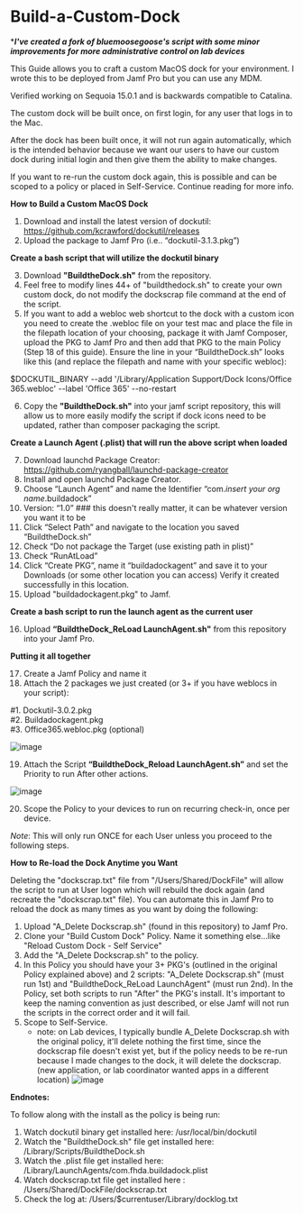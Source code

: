 # Build-a-Custom-Dock

****I've created a fork of bluemoosegoose's script with some minor improvements for more administrative control on lab devices***

This Guide allows you to craft a custom MacOS dock for your environment. I wrote this to be deployed from Jamf Pro but you can use any MDM.

Verified working on Sequoia 15.0.1 and is backwards compatible to Catalina.

The custom dock will be built once, on first login, for any user that logs in to the Mac.

After the dock has been built once, it will not run again automatically, which is the intended behavior because we want our users to have our custom dock during initial login and then give them the ability to make changes.

If you want to re-run the custom dock again, this is possible and can be scoped to a policy or placed in Self-Service. Continue reading for more info.



**How to Build a Custom MacOS Dock**

1.	Download and install the latest version of dockutil: https://github.com/kcrawford/dockutil/releases
2.	Upload the package to Jamf Pro (i.e.. “dockutil-3.1.3.pkg”)

**Create a bash script that will utilize the dockutil binary**

3.	Download **"BuildtheDock.sh"** from the repository.
4.	Feel free to modify lines 44+ of "buildthedock.sh" to create your own custom dock, do not modify the dockscrap file command at the end of the script. 
5.	If you want to add a webloc web shortcut to the dock with a custom icon you need to create the .webloc file on your test mac and place the file in the filepath location of your choosing, package it with Jamf Composer, upload the PKG to Jamf Pro and then add that PKG to the main Policy (Step 18 of this guide). Ensure the line in your  “BuildtheDock.sh” looks like this (and replace the filepath and name with your specific webloc):

$DOCKUTIL_BINARY --add '/Library/Application Support/Dock Icons/Office 365.webloc' --label 'Office 365' --no-restart

6.	Copy the **"BuildtheDock.sh"** into your jamf script repository, this will allow us to more easily modify the script if dock icons need to be updated, rather than composer packaging the script.

**Create a Launch Agent (.plist) that will run the above script when loaded**

7.	Download launchd Package Creator: https://github.com/ryangball/launchd-package-creator
8.	Install and open launchd Package Creator.
9.	Choose “Launch Agent” and name the Identifier “com.*insert your org name*.buildadock”
10.	Version: “1.0” ### this doesn't really matter, it can be whatever version you want it to be
11.	Click “Select Path” and navigate to the location you saved “BuildtheDock.sh”
12.	Check “Do not package the Target (use existing path in plist)”
13.	Check “RunAtLoad”
14.	Click “Create PKG”, name it “buildadockagent” and save it to your Downloads (or some other location you can access) Verify it created successfully in this location.
15.	Upload "buildadockagent.pkg" to Jamf.

**Create a bash script to run the launch agent as the current user**

16.	Upload **“BuildtheDock_ReLoad LaunchAgent.sh"** from this repository into your Jamf Pro.

**Putting it all together**

17.	Create a Jamf Policy and name it
18.	Attach the 2 packages we just created (or 3+ if you have weblocs in your script):

  #1. Dockutil-3.0.2.pkg  
  #2. Buildadockagent.pkg    
  #3. Office365.webloc.pkg (optional)  
  
![image](https://github.com/user-attachments/assets/0771c69e-d44e-4b62-8c1a-7a42457b9505)

19.	Attach the Script **“BuildtheDock_Reload LaunchAgent.sh”** and set the Priority to run After other actions.
    
![image](https://github.com/user-attachments/assets/4124aac1-d267-4be4-babc-ce4edce02303)


20.	Scope the Policy to your devices to run on recurring check-in, once per device. 

*Note*: This will only run ONCE for each User unless you proceed to the following steps.

**How to Re-load the Dock Anytime you Want**

Deleting the "dockscrap.txt" file from "/Users/Shared/DockFile" will allow the script to run at User logon which will rebuild the dock again (and recreate the "dockscrap.txt" file). You can automate this in Jamf Pro to reload the dock as many times as you want by doing the following:

1. Upload "A_Delete Dockscrap.sh" (found in this repository) to Jamf Pro.
2. Clone your "Build Custom Dock" Policy. Name it something else...like "Reload Custom Dock - Self Service"
3. Add the "A_Delete Dockscrap.sh" to the policy. 
4. In this Policy you should have your 3+ PKG's (outlined in the original Policy explained above) and 2 scripts: "A_Delete Dockscrap.sh" (must run 1st) and "BuildtheDock_ReLoad LaunchAgent" (must run 2nd). In the Policy, set both scripts to run "After" the PKG's install. It's important to keep the naming convention as just described, or else Jamf will not run the scripts in the correct order and it will fail.
6. Scope to Self-Service.
   * note: on Lab devices, I typically bundle A_Delete Dockscrap.sh with the original policy, it'll delete nothing the first time, since the dockscrap file doesn't exist yet, but if the policy needs to be re-run because I made changes to the dock, it will delete the dockscrap. (new application, or lab coordinator wanted apps in a different location) 
![image](https://user-images.githubusercontent.com/104439807/165342728-a6e54d98-2805-4991-b007-1bc4667f4c4c.png)


**Endnotes:**

To follow along with the install as the policy is being run:

1. Watch dockutil binary get installed here: /usr/local/bin/dockutil
2. Watch the "BuildtheDock.sh" file get installed here: /Library/Scripts/BuildtheDock.sh
3. Watch the  .plist file get installed here: /Library/LaunchAgents/com.fhda.buildadock.plist
4. Watch dockscrap.txt file get installed here : /Users/Shared/DockFile/dockscrap.txt
5. Check the log at: /Users/$currentuser/Library/docklog.txt
